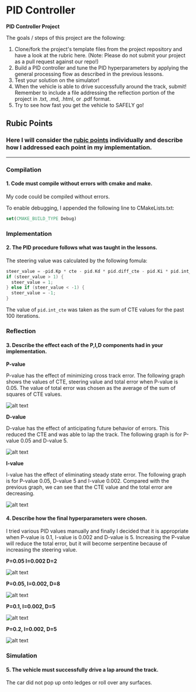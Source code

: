 # **PID Controller**

**PID Controller Project**

The goals / steps of this project are the following:

1. Clone/fork the project's template files from the project repository and have a look at the rubric here. (Note: Please do not submit your project as a pull request against our repo!)
2. Build a PID controller and tune the PID hyperparameters by applying the general processing flow as described in the previous lessons.
3. Test your solution on the simulator!
4. When the vehicle is able to drive successfully around the track, submit! Remember to include a file addressing the reflection portion of the project in .txt, .md, .html, or .pdf format.
5. Try to see how fast you get the vehicle to SAFELY go!

[//]: # (Image References)

[image1]: ./result-0.05-0-0.png "0.05 0 0"
[image2]: ./result-0.05-0-5.png "0.05 0 5"
[image3]: ./result-0.05-0.002-5.png "0.05 0.002 5"
[image4]: ./result-0.05-0.002-2.png "0.05 0.002 2"
[image5]: ./result-0.05-0.002-8.png "0.05 0.002 8"
[image6]: ./result-0.1-0.002-5.png "0.1 0.002 5"
[image7]: ./result-0.2-0.002-5.png "0.2 0.002 5"

## Rubic Points
### Here I will consider the [rubic points](https://review.udacity.com/#!/rubrics/824/view) individually and describe how I addressed each point in my implementation.

---

### Compilation

#### 1. Code must compile without errors with cmake and make.

My code could be compiled without errors.

To enable debugging, I appended the following line to CMakeLists.txt:

```cmake
set(CMAKE_BUILD_TYPE Debug)
```

### Implementation

#### 2. The PID procedure follows what was taught in the lessons.

The steering value was calculated by the following fomula:

```cpp
steer_value = -pid.Kp * cte - pid.Kd * pid.diff_cte - pid.Ki * pid.int_cte;
if (steer_value > 1) {
  steer_value = 1;
} else if (steer_value < -1) {
  steer_value = -1;
}
```

The value of `pid.int_cte` was taken as the sum of CTE values for the past 100 iterations.

### Reflection

#### 3. Describe the effect each of the P,I,D components had in your implementation.

**P-value**

P-value has the effect of minimizing cross track error. The following graph shows the values of CTE, steering value and total error when P-value is 0.05. The value of total error was chosen as the average of the sum of squares of CTE values.

![alt text][image1]

**D-value**

D-value has the effect of anticipating future behavior of errors. This reduced the CTE and was able to lap the track. The following graph is for P-value 0.05 and D-value 5.

![alt text][image2]

**I-value**

I-value has the effect of eliminating steady state error. The following graph is for P-value 0.05, D-value 5 and I-value 0.002. Compared with the previous graph, we can see that the CTE value and the total error are decreasing.

![alt text][image3]

#### 4. Describe how the final hyperparameters were chosen.

I tried various PID values manually and finally I decided that it is appropriate when P-value is 0.1, I-value is 0.002 and D-value is 5. Increasing the P-value will reduce the total error, but it will become serpentine because of increasing the steering value.

**P=0.05 I=0.002 D=2**

![alt text][image4]

**P=0.05, I=0.002, D=8**

![alt text][image5]

**P=0.1, I=0.002, D=5**

![alt text][image6]

**P=0.2, I=0.002, D=5**

![alt text][image7]


### Simulation

#### 5. The vehicle must successfully drive a lap around the track.

The car did not pop up onto ledges or roll over any surfaces.

